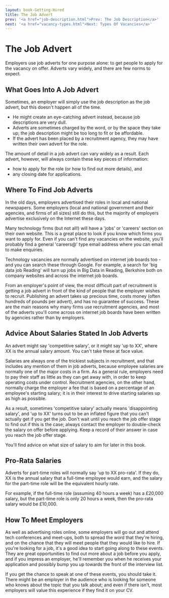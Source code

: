 ```yaml
---
layout: book-Getting-Hired
title: The Job Advert
prev: '<a href="job-description.html">Prev: The Job Description</a>'
next: '<a href="vacancy-types.html">Next: Types Of Vacancies</a>'
---
```


# The Job Advert

Employers use job adverts for one purpose alone: to get people to apply for the vacancy on offer.  Adverts vary widely, and there are few norms to expect.

## What Goes Into A Job Advert

Sometimes, an employer will simply use the job description as the job advert, but this doesn't happen all of the time.

* He might create an eye-catching advert instead, because job descriptions are very dull.
* Adverts are sometimes charged by the word, or by the space they take up; the job description might be too long to fit or be affordable.
* If the advert has been placed by a recruitment agency, they may have written their own advert for the role.

The amount of detail in a job advert can vary widely as a result.  Each advert, however, will always contain these key pieces of information:

* how to apply for the role (or how to find out more details), and
* any closing date for applications.

## Where To Find Job Adverts

In the old days, employers advertised their roles in local and national newspapers.  Some employers (local and national government and their agencies, and firms of all sizes) still do this, but the majority of employers advertise exclusively on the Internet these days.

Many technology firms (but not all!) will have a 'jobs' or 'careers' section on their own website.  This is a great place to look if you know which firms you want to apply for.  Even if you can't find any vacancies on the website, you'll probably find a general 'careers@' type email address where you can email to make enquiries.

Technology vacancies are normally advertised on internet job boards too - and you can search these through Google.  For example, a search for 'big data job Reading' will turn up jobs in Big Data in Reading, Berkshire both on company websites and across the internet job boards.

From an employer's point of view, the most difficult part of recruitment is getting a job advert in front of the kind of people that the employer wishes to recruit.  Publishing an advert takes up precious time, costs money (often hundreds of pounds per advert), and has no guarantee of success.  These are the main reasons why many firms use recruitment agencies, and most of the adverts you'll come across on internet job boards have been written by agencies rather than by employers.

## Advice About Salaries Stated In Job Adverts

An advert might say 'competitive salary', or it might say 'up to XX', where XX is the annual salary amount.  You can't take these at face value.

Salaries are always one of the trickiest subjects in recruitment, and that includes any mention of them in job adverts, because employee salaries are normally one of the major costs in a firm.  As a general rule, employers need to pay their staff as little as they can get away with, in order to keep operating costs under control.  Recruitment agencies, on the other hand, normally charge the employer a fee that is based on a percentage of an employee's starting salary; it is in their interest to drive starting salaries up as high as possible.

As a result, sometimes 'competitive salary' actually means 'disappointing salary', and 'up to XX' turns out to be an inflated figure that you can't actually get if you get the job.  Don't wait until you reach the job offer stage to find out if this is the case; always contact the employer to double-check the salary on offer before applying.  Keep a record of their answer in case you reach the job offer stage.

You'll find advice on what size of salary to aim for later in this book.

## Pro-Rata Salaries

Adverts for part-time roles will normally say 'up to XX pro-rata'.  If they do, XX is the annual salary that a full-time employee would earn, and the salary for the part-time role will be the equivalent hourly rate.

For example, if the full-time role (assuming 40 hours a week) has a £20,000 salary, but the part-time role is only 20 hours a week, then the pro-rata salary would be £10,000.

## How To Meet Employers

As well as advertising roles online, some employers will go out and attend tech conferences and meet-ups, both to spread the word that they're hiring, and on the chance that they will meet people that they would like to hire.  If you're looking for a job, it's a good idea to start going along to these events.  They are great opportunities to find out more about a job before you apply, and if you impress an employer, he'll remember you when he receives your application and possibly bump you up towards the front of the interview list.

If you get the chance to speak at one of these events, you should take it.  There might be an employer in the audience who is looking for someone who knows about the topic that you talk about; and even if there isn't, most employers will value this experience if they find it on your CV.